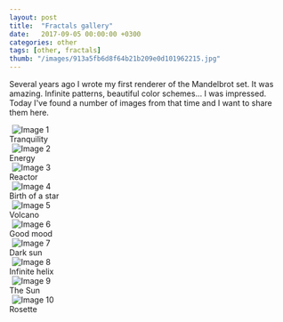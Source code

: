 ```yaml
---
layout: post
title:  "Fractals gallery"
date:   2017-09-05 00:00:00 +0300
categories: other
tags: [other, fractals]
thumb: "/images/913a5fb6d8f64b21b209e0d101962215.jpg"
---
```


Several years ago I wrote my first renderer of the Mandelbrot set. It was amazing. Infinite patterns, beautiful color schemes... I was impressed. Today I've found a number of images from that time and I want to share them here.

<div class='mui-media-view _separate-1'>
    <img class='mui-image media -js-lazy-load' data-src='/images/8913ec8e5a29434eb724e3fa31af699a.jpg' src='data:image/gif;base64,R0lGODlhAQABAIAAAAAAAP///yH5BAEAAAAALAAAAAABAAEAAAIBRAA7' alt='Image 1' itemprop='image'>
    <noscript>
        <img class='mui-image media' data-src='/images/8913ec8e5a29434eb724e3fa31af699a.jpg' alt='Image 1' itemprop='image'>
    </noscript>
    <div class='description'>Tranquility</div>
</div>

<div class='mui-media-view _separate-1'>
    <img class='mui-image media -js-lazy-load' data-src='/images/4f26f6db40fc4384ba950ccb73b1a624.jpg' src='data:image/gif;base64,R0lGODlhAQABAIAAAAAAAP///yH5BAEAAAAALAAAAAABAAEAAAIBRAA7' alt='Image 2' itemprop='image'>
    <noscript>
        <img class='mui-image media' data-src='/images/4f26f6db40fc4384ba950ccb73b1a624.jpg' alt='Image 2' itemprop='image'>
    </noscript>
    <div class='description'>Energy</div>
</div>

<div class='mui-media-view _separate-1'>
    <img class='mui-image media -js-lazy-load' data-src='/images/ca6082aaf32c4fa0b7d1580d24642a12.jpg' src='data:image/gif;base64,R0lGODlhAQABAIAAAAAAAP///yH5BAEAAAAALAAAAAABAAEAAAIBRAA7' alt='Image 3' itemprop='image'>
    <noscript>
        <img class='mui-image media' data-src='/images/ca6082aaf32c4fa0b7d1580d24642a12.jpg' alt='Image 3' itemprop='image'>
    </noscript>
    <div class='description'>Reactor</div>
</div>

<div class='mui-media-view _separate-1'>
    <img class='mui-image media -js-lazy-load' data-src='/images/ddc48704ea2644e3a94423a213fafd3e.jpg' src='data:image/gif;base64,R0lGODlhAQABAIAAAAAAAP///yH5BAEAAAAALAAAAAABAAEAAAIBRAA7' alt='Image 4' itemprop='image'>
    <noscript>
        <img class='mui-image media' data-src='/images/ddc48704ea2644e3a94423a213fafd3e.jpg' alt='Image 4' itemprop='image'>
    </noscript>
    <div class='description'>Birth of a star</div>
</div>

<div class='mui-media-view _separate-1'>
    <img class='mui-image media -js-lazy-load' data-src='/images/469c6f080ec84cea91a128c46e3a29a0.jpg' src='data:image/gif;base64,R0lGODlhAQABAIAAAAAAAP///yH5BAEAAAAALAAAAAABAAEAAAIBRAA7' alt='Image 5' itemprop='image'>
    <noscript>
        <img class='mui-image media' data-src='/images/469c6f080ec84cea91a128c46e3a29a0.jpg' alt='Image 5' itemprop='image'>
    </noscript>
    <div class='description'>Volcano</div>
</div>

<div class='mui-media-view _separate-1'>
    <img class='mui-image media -js-lazy-load' data-src='/images/c7b9c15c04604181b8d8a17ae110b015.jpg' src='data:image/gif;base64,R0lGODlhAQABAIAAAAAAAP///yH5BAEAAAAALAAAAAABAAEAAAIBRAA7' alt='Image 6' itemprop='image'>
    <noscript>
        <img class='mui-image media' data-src='/images/c7b9c15c04604181b8d8a17ae110b015.jpg' alt='Image 6' itemprop='image'>
    </noscript>
    <div class='description'>Good mood</div>
</div>

<div class='mui-media-view _separate-1'>
    <img class='mui-image media -js-lazy-load' data-src='/images/10bb00e849e24360bef62408a37a6dfd.jpg' src='data:image/gif;base64,R0lGODlhAQABAIAAAAAAAP///yH5BAEAAAAALAAAAAABAAEAAAIBRAA7' alt='Image 7' itemprop='image'>
    <noscript>
        <img class='mui-image media' data-src='/images/10bb00e849e24360bef62408a37a6dfd.jpg' alt='Image 7' itemprop='image'>
    </noscript>
    <div class='description'>Dark sun</div>
</div>

<div class='mui-media-view _separate-1'>
    <img class='mui-image media -js-lazy-load' data-src='/images/242ee37d4a4245fdb5a9b7e0dc2a44ee.jpg' src='data:image/gif;base64,R0lGODlhAQABAIAAAAAAAP///yH5BAEAAAAALAAAAAABAAEAAAIBRAA7' alt='Image 8' itemprop='image'>
    <noscript>
        <img class='mui-image media' data-src='/images/242ee37d4a4245fdb5a9b7e0dc2a44ee.jpg' alt='Image 8' itemprop='image'>
    </noscript>
    <div class='description'>Infinite helix</div>
</div>

<div class='mui-media-view _separate-1'>
    <img class='mui-image media -js-lazy-load' data-src='/images/23530455cf114cc3a5a4902af4b7e21d.jpg' src='data:image/gif;base64,R0lGODlhAQABAIAAAAAAAP///yH5BAEAAAAALAAAAAABAAEAAAIBRAA7' alt='Image 9' itemprop='image'>
    <noscript>
        <img class='mui-image media' data-src='/images/23530455cf114cc3a5a4902af4b7e21d.jpg' alt='Image 9' itemprop='image'>
    </noscript>
    <div class='description'>The Sun</div>
</div>

<div class='mui-media-view _separate-1'>
    <img class='mui-image media -js-lazy-load' data-src='/images/913a5fb6d8f64b21b209e0d101962215.jpg' src='data:image/gif;base64,R0lGODlhAQABAIAAAAAAAP///yH5BAEAAAAALAAAAAABAAEAAAIBRAA7' alt='Image 10' itemprop='image'>
    <noscript>
        <img class='mui-image media' data-src='/images/913a5fb6d8f64b21b209e0d101962215.jpg' alt='Image 10' itemprop='image'>
    </noscript>
    <div class='description'>Rosette</div>
</div>

